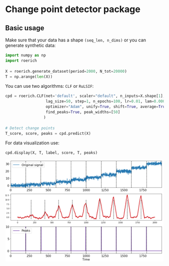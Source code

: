 # Change point detector package

## Basic usage 

Make sure that your data has a shape `(seq_len, n_dims)` or you can generate synthetic data:
```python
import numpy as np
import roerich
 
X = roerich.generate_dataset(period=2000, N_tot=20000)
T = np.arange(len(X))
```

You can use two algorithms: `CLF` or `RuLSIF`: 

```python
cpd = roerich.CLF(net='default', scaler="default", n_inputs=X.shape[1], metric="KL_sym", periods=1, window_size=10, 
                  lag_size=50, step=1, n_epochs=100, lr=0.01, lam=0.0001,
                  optimizer="Adam", unify=True, shift=True, average=True, avg_window=50, 
                  find_peaks=True, peak_widths=[50]
                 )

# Detect change points
T_score, score, peaks = cpd.predict(X)
```

For data visualization use: 
```python
cpd.display(X, T, label, score, T, peaks)
```
![](images/demo.png)